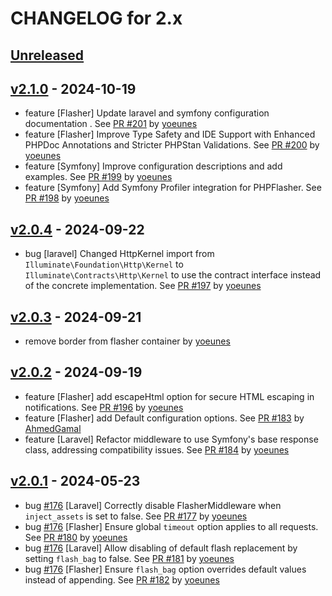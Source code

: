 # CHANGELOG for 2.x

## [Unreleased](https://github.com/php-flasher/php-flasher/compare/v2.1.0...2.x)

## [v2.1.0](https://github.com/php-flasher/php-flasher/compare/v2.0.4...v2.1.0) - 2024-10-19

* feature [Flasher] Update laravel and symfony configuration documentation . See [PR #201](https://github.com/php-flasher/php-flasher/pull/201) by [yoeunes](https://github.com/yoeunes)
* feature [Flasher] Improve Type Safety and IDE Support with Enhanced PHPDoc Annotations and Stricter PHPStan Validations. See [PR #200](https://github.com/php-flasher/php-flasher/pull/200) by [yoeunes](https://github.com/yoeunes)
* feature [Symfony] Improve configuration descriptions and add examples. See [PR #199](https://github.com/php-flasher/php-flasher/pull/199) by [yoeunes](https://github.com/yoeunes)
* feature [Symfony] Add Symfony Profiler integration for PHPFlasher. See [PR #198](https://github.com/php-flasher/php-flasher/pull/198) by [yoeunes](https://github.com/yoeunes)

## [v2.0.4](https://github.com/php-flasher/php-flasher/compare/v2.0.3...v2.0.4) - 2024-09-22

* bug [laravel] Changed HttpKernel import from `Illuminate\Foundation\Http\Kernel` to `Illuminate\Contracts\Http\Kernel` to use the contract interface instead of the concrete implementation. See [PR #197](https://github.com/php-flasher/php-flasher/pull/197) by [yoeunes](https://github.com/yoeunes)

## [v2.0.3](https://github.com/php-flasher/php-flasher/compare/v2.0.2...v2.0.3) - 2024-09-21

* remove border from flasher container by [yoeunes](https://github.com/yoeunes) 

## [v2.0.2](https://github.com/php-flasher/php-flasher/compare/v2.0.1...v2.0.2) - 2024-09-19

* feature [Flasher] add escapeHtml option for secure HTML escaping in notifications. See [PR #196](https://github.com/php-flasher/php-flasher/pull/196) by [yoeunes](https://github.com/yoeunes)
* feature [Flasher] add Default configuration options. See [PR #183](https://github.com/php-flasher/php-flasher/pull/183) by [AhmedGamal](https://github.com/AhmedGamal)
* feature [Laravel] Refactor middleware to use Symfony's base response class, addressing compatibility issues. See [PR #184](https://github.com/php-flasher/php-flasher/pull/184) by [yoeunes](https://github.com/yoeunes)

## [v2.0.1](https://github.com/php-flasher/php-flasher/compare/v2.0.0...v2.0.1) - 2024-05-23

* bug [#176](https://github.com/php-flasher/php-flasher/issues/176) [Laravel] Correctly disable FlasherMiddleware when `inject_assets` is set to false. See [PR #177](https://github.com/php-flasher/php-flasher/pull/177) by [yoeunes](https://github.com/yoeunes)
* bug [#176](https://github.com/php-flasher/php-flasher/issues/176) [Flasher] Ensure global `timeout` option applies to all requests. See [PR #180](https://github.com/php-flasher/php-flasher/pull/180) by [yoeunes](https://github.com/yoeunes)
* bug [#176](https://github.com/php-flasher/php-flasher/issues/176) [Laravel] Allow disabling of default flash replacement by setting `flash_bag` to false. See [PR #181](https://github.com/php-flasher/php-flasher/pull/181) by [yoeunes](https://github.com/yoeunes)
* bug [#176](https://github.com/php-flasher/php-flasher/issues/176) [Flasher] Ensure `flash_bag` option overrides default values instead of appending. See [PR #182](https://github.com/php-flasher/php-flasher/pull/182) by [yoeunes](https://github.com/yoeunes)
